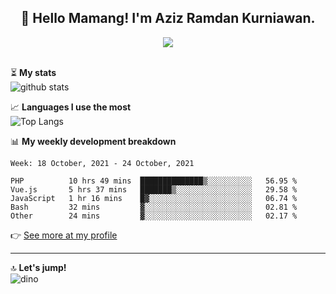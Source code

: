 <h2 align="center">👋 Hello Mamang! I'm Aziz Ramdan Kurniawan.</h2>  
<p align="center">
  <img src="https://komarev.com/ghpvc/?username=azizramdan"> <br><br>
</p>
    
⏳ **My stats**  
![github stats](https://github-readme-stats.vercel.app/api?username=azizramdan&show_icons=true&count_private=true&title_color=000&hide_border=true&hide_title=true)  

📈 **Languages I use the most**  
![Top Langs](https://github-readme-stats.vercel.app/api/top-langs/?username=azizramdan&layout=compact&langs_count=6&hide=tsql&hide_border=true&hide_title=true&exclude_repo=Futsal-Go,Futsal-Go-Admin,Sistem-Informasi-Sensus-Harian-Rawat-Inap)  

📊 **My weekly development breakdown**
<!--START_SECTION:waka-->
```text
Week: 18 October, 2021 - 24 October, 2021

PHP          10 hrs 49 mins  ██████████████▒░░░░░░░░░░   56.95 % 
Vue.js       5 hrs 37 mins   ███████▒░░░░░░░░░░░░░░░░░   29.58 % 
JavaScript   1 hr 16 mins    █▓░░░░░░░░░░░░░░░░░░░░░░░   06.74 % 
Bash         32 mins         ▓░░░░░░░░░░░░░░░░░░░░░░░░   02.81 % 
Other        24 mins         ▓░░░░░░░░░░░░░░░░░░░░░░░░   02.17 % 
```
<!--END_SECTION:waka-->
👉 [See more at my profile](https://wakatime.com/@azizramdan)
***
🔝 **Let's jump!**  
![dino](https://raw.githubusercontent.com/azizramdan/azizramdan/master/dino.gif)  

